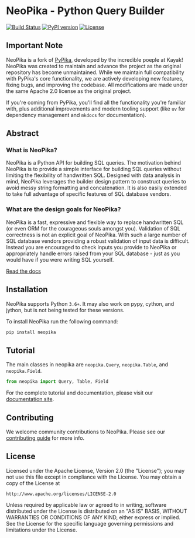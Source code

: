 # NeoPika - Python Query Builder

[![Build Status](https://github.com/stainly/neopika/actions/workflows/ci.yml/badge.svg)](https://github.com/stainly/neopika/actions)
[![PyPI version](https://badge.fury.io/py/neopika.svg)](https://badge.fury.io/py/neopika)
[![License](https://img.shields.io/pypi/l/neopika.svg)](https://pypi.python.org/pypi/neopika/)

## Important Note

NeoPika is a fork of [PyPika](https://github.com/kayak/pypika), developed by the incredible poeple at Kayak! NeoPika was created to maintain and advance the project as the original repository has become unmaintained. While we maintain full compatibility with PyPika's core functionality, we are actively developing new features, fixing bugs, and improving the codebase. All modifications are made under the same Apache 2.0 license as the original project.

If you're coming from PyPika, you'll find all the functionality you're familiar with, plus additional improvements and modern tooling support (like `uv` for dependency management and `mkdocs` for documentation).

## Abstract

### What is NeoPika?

NeoPika is a Python API for building SQL queries. The motivation behind NeoPika is to provide a simple interface for
building SQL queries without limiting the flexibility of handwritten SQL. Designed with data analysis in mind, NeoPika
leverages the builder design pattern to construct queries to avoid messy string formatting and concatenation. It is also
easily extended to take full advantage of specific features of SQL database vendors.

### What are the design goals for NeoPika?

NeoPika is a fast, expressive and flexible way to replace handwritten SQL (or even ORM for the courageous souls amongst you).
Validation of SQL correctness is not an explicit goal of NeoPika. With such a large number of
SQL database vendors providing a robust validation of input data is difficult. Instead you are encouraged to check inputs you provide to NeoPika or appropriately handle errors raised from
your SQL database - just as you would have if you were writing SQL yourself.

[Read the docs](http://neopika.readthedocs.io/en/latest/)

## Installation

NeoPika supports Python `3.6+`. It may also work on pypy, cython, and jython, but is not being tested for these versions.

To install NeoPika run the following command:

```bash
pip install neopika
```

## Tutorial

The main classes in neopika are `neopika.Query`, `neopika.Table`, and `neopika.Field`.

```python
from neopika import Query, Table, Field
```

For the complete tutorial and documentation, please visit our [documentation site](http://neopika.readthedocs.io/en/latest/).

## Contributing

We welcome community contributions to NeoPika. Please see our [contributing guide](CONTRIBUTING.md) for more info.

## License

Licensed under the Apache License, Version 2.0 (the "License");
you may not use this file except in compliance with the License.
You may obtain a copy of the License at

    http://www.apache.org/licenses/LICENSE-2.0

Unless required by applicable law or agreed to in writing, software
distributed under the License is distributed on an "AS IS" BASIS,
WITHOUT WARRANTIES OR CONDITIONS OF ANY KIND, either express or implied.
See the License for the specific language governing permissions and
limitations under the License.
